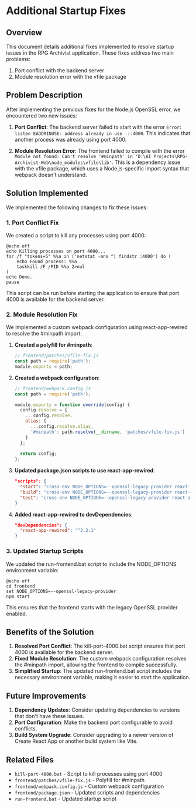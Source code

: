 # Additional Startup Fixes

## Overview

This document details additional fixes implemented to resolve startup issues in the RPG Archivist application. These fixes address two main problems:

1. Port conflict with the backend server
2. Module resolution error with the vfile package

## Problem Description

After implementing the previous fixes for the Node.js OpenSSL error, we encountered two new issues:

1. **Port Conflict**: The backend server failed to start with the error `Error: listen EADDRINUSE: address already in use :::4000`. This indicates that another process was already using port 4000.

2. **Module Resolution Error**: The frontend failed to compile with the error `Module not found: Can't resolve '#minpath' in 'D:\AI Projects\RPG-Archivist-Web\node_modules\vfile\lib'`. This is a dependency issue with the vfile package, which uses a Node.js-specific import syntax that webpack doesn't understand.

## Solution Implemented

We implemented the following changes to fix these issues:

### 1. Port Conflict Fix

We created a script to kill any processes using port 4000:

```batch
@echo off
echo Killing processes on port 4000...
for /f "tokens=5" %%a in ('netstat -ano ^| findstr :4000') do (
    echo Found process: %%a
    taskkill /F /PID %%a 2>nul
)
echo Done.
pause
```

This script can be run before starting the application to ensure that port 4000 is available for the backend server.

### 2. Module Resolution Fix

We implemented a custom webpack configuration using react-app-rewired to resolve the #minpath import:

1. **Created a polyfill for #minpath**:
   ```javascript
   // frontend/patches/vfile-fix.js
   const path = require('path');
   module.exports = path;
   ```

2. **Created a webpack configuration**:
   ```javascript
   // frontend/webpack.config.js
   const path = require('path');
   
   module.exports = function override(config) {
     config.resolve = {
       ...config.resolve,
       alias: {
         ...config.resolve.alias,
         '#minpath': path.resolve(__dirname, 'patches/vfile-fix.js')
       }
     };
     
     return config;
   };
   ```

3. **Updated package.json scripts to use react-app-rewired**:
   ```json
   "scripts": {
     "start": "cross-env NODE_OPTIONS=--openssl-legacy-provider react-app-rewired start",
     "build": "cross-env NODE_OPTIONS=--openssl-legacy-provider react-app-rewired build",
     "test": "cross-env NODE_OPTIONS=--openssl-legacy-provider react-app-rewired test"
   }
   ```

4. **Added react-app-rewired to devDependencies**:
   ```json
   "devDependencies": {
     "react-app-rewired": "^2.2.1"
   }
   ```

### 3. Updated Startup Scripts

We updated the run-frontend.bat script to include the NODE_OPTIONS environment variable:

```batch
@echo off
cd frontend
set NODE_OPTIONS=--openssl-legacy-provider
npm start
```

This ensures that the frontend starts with the legacy OpenSSL provider enabled.

## Benefits of the Solution

1. **Resolved Port Conflict**: The kill-port-4000.bat script ensures that port 4000 is available for the backend server.
2. **Fixed Module Resolution**: The custom webpack configuration resolves the #minpath import, allowing the frontend to compile successfully.
3. **Simplified Startup**: The updated run-frontend.bat script includes the necessary environment variable, making it easier to start the application.

## Future Improvements

1. **Dependency Updates**: Consider updating dependencies to versions that don't have these issues.
2. **Port Configuration**: Make the backend port configurable to avoid conflicts.
3. **Build System Upgrade**: Consider upgrading to a newer version of Create React App or another build system like Vite.

## Related Files

- `kill-port-4000.bat` - Script to kill processes using port 4000
- `frontend/patches/vfile-fix.js` - Polyfill for #minpath
- `frontend/webpack.config.js` - Custom webpack configuration
- `frontend/package.json` - Updated scripts and dependencies
- `run-frontend.bat` - Updated startup script
